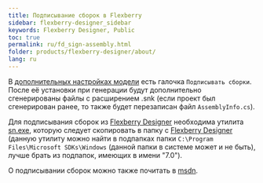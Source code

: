 ```yaml
---
title: Подписывание сборок в Flexberry
sidebar: flexberry-designer_sidebar
keywords: Flexberry Designer, Public
toc: true
permalink: ru/fd_sign-assembly.html
folder: products/flexberry-designer/about/
lang: ru
---
```


В [дополнительных настройках модели](fd_project-customization.html) есть галочка `Подписывать сборки`. После её установки при генерации будут дополнительно сгенерированы файлы с расширением .snk (если проект был сгенерирован ранее, то также будет перезаписан файл `AssemblyInfo.cs`).

Для подписывания сборок из [Flexberry Designer](fd_flexberry-designer.html) необходима утилита [sn.exe](http://msdn.microsoft.com/en-us/library/k5b5tt23%28v=vs.71%29.aspx|), которую следует скопировать в папку с [Flexberry Designer](fd_flexberry-designer.html) (данную утилиту можно найти в подпапках папки `C:\Program Files\Microsoft SDKs\Windows` (данной папки в системе может и не быть), лучше брать из подпапок, имеющих в имени "7.0").

О подписывании сборок можно также почитать в [msdn](http://msdn.microsoft.com/ru-ru/library/xwb8f617%28v=vs.90%29.aspx).
